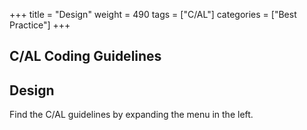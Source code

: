 +++
title = "Design"
weight = 490
tags = ["C/AL"]
categories = ["Best Practice"]
+++
## C/AL Coding Guidelines

## **Design**

Find the C/AL guidelines by expanding the menu in the left.
